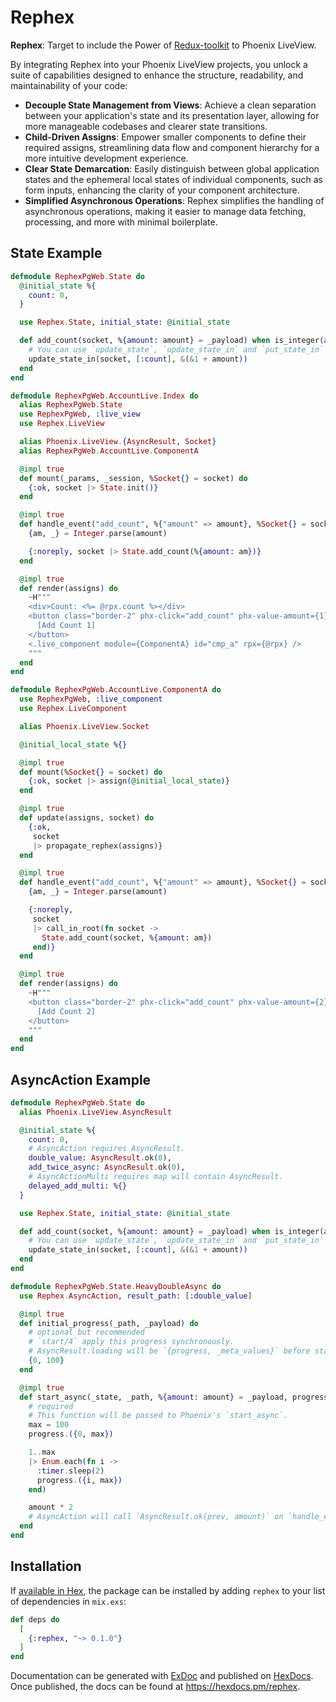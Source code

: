 # Rephex

**Rephex**: Target to include the Power of [Redux-toolkit](https://redux-toolkit.js.org) to Phoenix LiveView.

By integrating Rephex into your Phoenix LiveView projects, you unlock a suite of capabilities designed to enhance the structure, readability, and maintainability of your code:

- **Decouple State Management from Views**: Achieve a clean separation between your application's state and its presentation layer, allowing for more manageable codebases and clearer state transitions.
- **Child-Driven Assigns**: Empower smaller components to define their required assigns, streamlining data flow and component hierarchy for a more intuitive development experience.
- **Clear State Demarcation**: Easily distinguish between global application states and the ephemeral local states of individual components, such as form inputs, enhancing the clarity of your component architecture.
- **Simplified Asynchronous Operations**: Rephex simplifies the handling of asynchronous operations, making it easier to manage data fetching, processing, and more with minimal boilerplate.


## State Example

<!-- MODULEDOC -->

```elixir
defmodule RephexPgWeb.State do
  @initial_state %{
    count: 0,
  }

  use Rephex.State, initial_state: @initial_state

  def add_count(socket, %{amount: amount} = _payload) when is_integer(amount) do
    # You can use `update_state`, `update_state_in` and `put_state_in` to update state
    update_state_in(socket, [:count], &(&1 + amount))
  end
end
```

```elixir
defmodule RephexPgWeb.AccountLive.Index do
  alias RephexPgWeb.State
  use RephexPgWeb, :live_view
  use Rephex.LiveView

  alias Phoenix.LiveView.{AsyncResult, Socket}
  alias RephexPgWeb.AccountLive.ComponentA

  @impl true
  def mount(_params, _session, %Socket{} = socket) do
    {:ok, socket |> State.init()}
  end

  @impl true
  def handle_event("add_count", %{"amount" => amount}, %Socket{} = socket) do
    {am, _} = Integer.parse(amount)

    {:noreply, socket |> State.add_count(%{amount: am})}
  end

  @impl true
  def render(assigns) do
    ~H"""
    <div>Count: <%= @rpx.count %></div>
    <button class="border-2" phx-click="add_count" phx-value-amount={1}>
      [Add Count 1]
    </button>
    <.live_component module={ComponentA} id="cmp_a" rpx={@rpx} />
    """
  end
end
```

```elixir
defmodule RephexPgWeb.AccountLive.ComponentA do
  use RephexPgWeb, :live_component
  use Rephex.LiveComponent

  alias Phoenix.LiveView.Socket

  @initial_local_state %{}

  @impl true
  def mount(%Socket{} = socket) do
    {:ok, socket |> assign(@initial_local_state)}
  end

  @impl true
  def update(assigns, socket) do
    {:ok,
     socket
     |> propagate_rephex(assigns)}
  end

  @impl true
  def handle_event("add_count", %{"amount" => amount}, %Socket{} = socket) do
    {am, _} = Integer.parse(amount)

    {:noreply,
     socket
     |> call_in_root(fn socket ->
       State.add_count(socket, %{amount: am})
     end)}
  end

  @impl true
  def render(assigns) do
    ~H"""
    <button class="border-2" phx-click="add_count" phx-value-amount={2} phx-target={@myself}>
      [Add Count 2]
    </button>
    """
  end
end
```

<!-- MODULEDOC -->

## AsyncAction Example

```elixir
defmodule RephexPgWeb.State do
  alias Phoenix.LiveView.AsyncResult

  @initial_state %{
    count: 0,
    # AsyncAction requires AsyncResult.
    double_value: AsyncResult.ok(0),
    add_twice_async: AsyncResult.ok(0),
    # AsyncActionMulti requires map will contain AsyncResult.
    delayed_add_multi: %{}
  }

  use Rephex.State, initial_state: @initial_state

  def add_count(socket, %{amount: amount} = _payload) when is_integer(amount) do
    # You can use `update_state`, `update_state_in` and `put_state_in` to update state
    update_state_in(socket, [:count], &(&1 + amount))
  end
end
```

```elixir
defmodule RephexPgWeb.State.HeavyDoubleAsync do
  use Rephex.AsyncAction, result_path: [:double_value]

  @impl true
  def initial_progress(_path, _payload) do
    # optional but recommended
    # `start/4` apply this progress synchronously.
    # AsyncResult.loading will be `{progress, _meta_values}` before start_async.
    {0, 100}
  end

  @impl true
  def start_async(_state, _path, %{amount: amount} = _payload, progress) do
    # required
    # This function will be passed to Phoenix's `start_async`.
    max = 100
    progress.({0, max})

    1..max
    |> Enum.each(fn i ->
      :timer.sleep(2)
      progress.({i, max})
    end)

    amount * 2
    # AsyncAction will call `AsyncResult.ok(prev, amount)` on `handle_event`.
  end
end
```

## Installation

If [available in Hex](https://hex.pm/docs/publish), the package can be installed
by adding `rephex` to your list of dependencies in `mix.exs`:

```elixir
def deps do
  [
    {:rephex, "~> 0.1.0"}
  ]
end
```

Documentation can be generated with [ExDoc](https://github.com/elixir-lang/ex_doc)
and published on [HexDocs](https://hexdocs.pm). Once published, the docs can
be found at <https://hexdocs.pm/rephex>.

